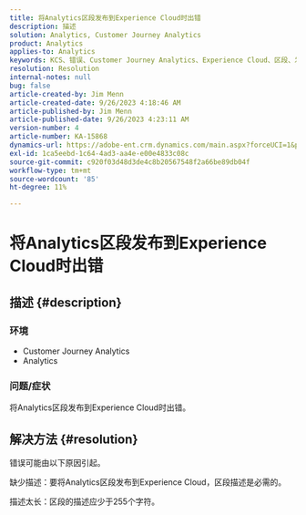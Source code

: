 ```yaml
---
title: 将Analytics区段发布到Experience Cloud时出错
description: 描述
solution: Analytics, Customer Journey Analytics
product: Analytics
applies-to: Analytics
keywords: KCS、错误、Customer Journey Analytics、Experience Cloud、区段、发布
resolution: Resolution
internal-notes: null
bug: false
article-created-by: Jim Menn
article-created-date: 9/26/2023 4:18:46 AM
article-published-by: Jim Menn
article-published-date: 9/26/2023 4:23:11 AM
version-number: 4
article-number: KA-15868
dynamics-url: https://adobe-ent.crm.dynamics.com/main.aspx?forceUCI=1&pagetype=entityrecord&etn=knowledgearticle&id=0cb090c6-235c-ee11-be6f-6045bd006268
exl-id: 1ca5eebd-1c64-4ad3-aa4e-e00e4833c08c
source-git-commit: c920f03d48d3de4c8b20567548f2a66be89db04f
workflow-type: tm+mt
source-wordcount: '85'
ht-degree: 11%

---
```


# 将Analytics区段发布到Experience Cloud时出错

## 描述 {#description}


### <b>环境</b>

- Customer Journey Analytics
- Analytics




### <b>问题/症状</b>

将Analytics区段发布到Experience Cloud时出错。


## 解决方法 {#resolution}


错误可能由以下原因引起。

缺少描述：要将Analytics区段发布到Experience Cloud，区段描述是必需的。

描述太长：区段的描述应少于255个字符。
